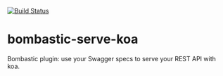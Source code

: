 [![Build Status](https://travis-ci.org/diosmosis/bombastic-serve-koa.svg?branch=master)](https://travis-ci.org/diosmosis/bombastic-serve-koa)

# bombastic-serve-koa

Bombastic plugin: use your Swagger specs to serve your REST API with koa.
